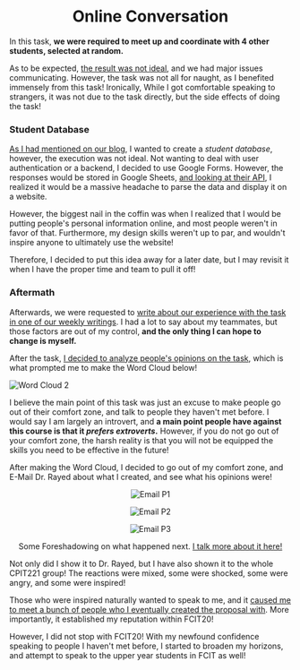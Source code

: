 <center><h1>Online Conversation</h1></center>

In this task, **we were required to meet up and coordinate with 4 other students, selected at random.** 

As to be expected, [the result was not ideal](/writing/online-conversation-blog), and we had major issues communicating. However, the task was not all for naught, as I benefited immensely from this task! Ironically, While I got comfortable speaking to strangers, it was not due to the task directly, but the side effects of doing the task!

### Student Database

[As I had mentioned on our blog](/writing/online-conversation-blog), I wanted to create a *student database*, however, the execution was not ideal. Not wanting to deal with user authentication or a backend, I decided to use Google Forms. However, the responses would be stored in Google Sheets, [and looking at their API](https://developers.google.com/sheets/api), I realized it would be a massive headache to parse the data and display it on a website. 

However, the biggest nail in the coffin was when I realized that I would be putting people's personal information online, and most people weren't in favor of that. Furthermore, my design skills weren't up to par, and wouldn't inspire anyone to ultimately use the website!

Therefore, I decided to put this idea away for a later date, but I may revisit it when I have the proper time and team to pull it off!

### Aftermath


Afterwards, we were requested to [write about our experience with the task in one of our weekly writings](http://localhost:3000/writing/networking). I had a lot to say about my teammates, but those factors are out of my control, **and the only thing I can hope to change is myself.**

After the task, [I decided to analyze people's opinions on the task](/writing), which is what prompted me to make the Word Cloud below!


<img alt="Word Cloud 2" style="max-width: 100%;" src="https://i.imgur.com/781uLid.png" />

I believe the main point of this task was just an excuse to make people go out of their comfort zone, and talk to people they haven't met before. I would say I am largely an introvert, and **a main point people have against this course is that it *prefers extroverts*.** However, if you do not go out of your comfort zone, the harsh reality is that you will not be equipped the skills you need to be effective in the future!


After making the Word Cloud, I decided to go out of my comfort zone, and E-Mail Dr. Rayed about what I created, and see what his opinions were! 

<center>

![Email P1](https://i.imgur.com/JOggZEE.png)

![Email P2](https://i.imgur.com/6TttXGV.png)

![Email P3](https://i.imgur.com/Hv7NuBw.png)


Some Foreshadowing on what happened next. [I talk more about it here!](/writing/#word-cloud)

</center>


Not only did I show it to Dr. Rayed, but I have also shown it to the whole CPIT221 group! The reactions were mixed, some were shocked, some were angry, and some were inspired!

Those who were inspired naturally wanted to speak to me, and it [caused me to meet a bunch of people who I eventually created the proposal with](/proposal/ours). More importantly, it established my reputation within FCIT20!

However, I did not stop with FCIT20! With my newfound confidence speaking to people I haven't met before, I started to broaden my horizons, and attempt to speak to the upper year students in FCIT as well!
